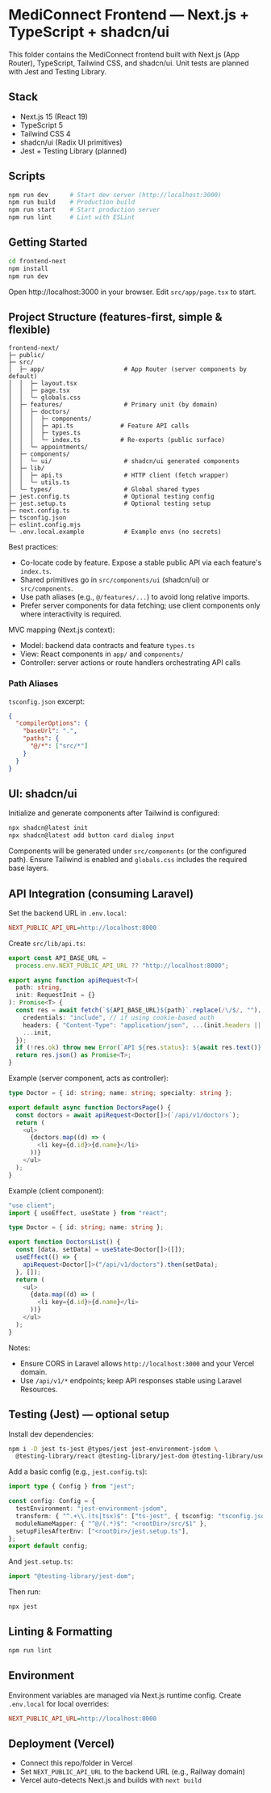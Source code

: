 # MediConnect Frontend — Next.js + TypeScript + shadcn/ui

This folder contains the MediConnect frontend built with Next.js (App Router), TypeScript, Tailwind CSS, and shadcn/ui. Unit tests are planned with Jest and Testing Library.

## Stack

- Next.js 15 (React 19)
- TypeScript 5
- Tailwind CSS 4
- shadcn/ui (Radix UI primitives)
- Jest + Testing Library (planned)

## Scripts

```bash
npm run dev      # Start dev server (http://localhost:3000)
npm run build    # Production build
npm run start    # Start production server
npm run lint     # Lint with ESLint
```

## Getting Started

```bash
cd frontend-next
npm install
npm run dev
```

Open http://localhost:3000 in your browser. Edit `src/app/page.tsx` to start.

## Project Structure (features-first, simple & flexible)

```
frontend-next/
├─ public/
├─ src/
│  ├─ app/                      # App Router (server components by default)
│  │  ├─ layout.tsx
│  │  ├─ page.tsx
│  │  └─ globals.css
│  ├─ features/                 # Primary unit (by domain)
│  │  ├─ doctors/
│  │  │  ├─ components/
│  │  │  ├─ api.ts             # Feature API calls
│  │  │  ├─ types.ts
│  │  │  └─ index.ts           # Re-exports (public surface)
│  │  └─ appointments/
│  ├─ components/
│  │  └─ ui/                    # shadcn/ui generated components
│  ├─ lib/
│  │  ├─ api.ts                 # HTTP client (fetch wrapper)
│  │  └─ utils.ts
│  └─ types/                    # Global shared types
├─ jest.config.ts               # Optional testing config
├─ jest.setup.ts                # Optional testing setup
├─ next.config.ts
├─ tsconfig.json
├─ eslint.config.mjs
└─ .env.local.example           # Example envs (no secrets)
```

Best practices:

- Co-locate code by feature. Expose a stable public API via each feature's `index.ts`.
- Shared primitives go in `src/components/ui` (shadcn/ui) or `src/components`.
- Use path aliases (e.g., `@/features/...`) to avoid long relative imports.
- Prefer server components for data fetching; use client components only where interactivity is required.

MVC mapping (Next.js context):

- Model: backend data contracts and feature `types.ts`
- View: React components in `app/` and `components/`
- Controller: server actions or route handlers orchestrating API calls

### Path Aliases

`tsconfig.json` excerpt:

```json
{
  "compilerOptions": {
    "baseUrl": ".",
    "paths": {
      "@/*": ["src/*"]
    }
  }
}
```

## UI: shadcn/ui

Initialize and generate components after Tailwind is configured:

```bash
npx shadcn@latest init
npx shadcn@latest add button card dialog input
```

Components will be generated under `src/components` (or the configured path). Ensure Tailwind is enabled and `globals.css` includes the required base layers.

## API Integration (consuming Laravel)

Set the backend URL in `.env.local`:

```ini
NEXT_PUBLIC_API_URL=http://localhost:8000
```

Create `src/lib/api.ts`:

```ts
export const API_BASE_URL =
  process.env.NEXT_PUBLIC_API_URL ?? "http://localhost:8000";

export async function apiRequest<T>(
  path: string,
  init: RequestInit = {}
): Promise<T> {
  const res = await fetch(`${API_BASE_URL}${path}`.replace(/\/$/, ""), {
    credentials: "include", // if using cookie-based auth
    headers: { "Content-Type": "application/json", ...(init.headers || {}) },
    ...init,
  });
  if (!res.ok) throw new Error(`API ${res.status}: ${await res.text()}`);
  return res.json() as Promise<T>;
}
```

Example (server component, acts as controller):

```ts
type Doctor = { id: string; name: string; specialty: string };

export default async function DoctorsPage() {
  const doctors = await apiRequest<Doctor[]>(`/api/v1/doctors`);
  return (
    <ul>
      {doctors.map((d) => (
        <li key={d.id}>{d.name}</li>
      ))}
    </ul>
  );
}
```

Example (client component):

```ts
"use client";
import { useEffect, useState } from "react";

type Doctor = { id: string; name: string };

export function DoctorsList() {
  const [data, setData] = useState<Doctor[]>([]);
  useEffect(() => {
    apiRequest<Doctor[]>("/api/v1/doctors").then(setData);
  }, []);
  return (
    <ul>
      {data.map((d) => (
        <li key={d.id}>{d.name}</li>
      ))}
    </ul>
  );
}
```

Notes:

- Ensure CORS in Laravel allows `http://localhost:3000` and your Vercel domain.
- Use `/api/v1/*` endpoints; keep API responses stable using Laravel Resources.

## Testing (Jest) — optional setup

Install dev dependencies:

```bash
npm i -D jest ts-jest @types/jest jest-environment-jsdom \
  @testing-library/react @testing-library/jest-dom @testing-library/user-event
```

Add a basic config (e.g., `jest.config.ts`):

```ts
import type { Config } from "jest";

const config: Config = {
  testEnvironment: "jest-environment-jsdom",
  transform: { "^.+\\.(ts|tsx)$": ["ts-jest", { tsconfig: "tsconfig.json" }] },
  moduleNameMapper: { "^@/(.*)$": "<rootDir>/src/$1" },
  setupFilesAfterEnv: ["<rootDir>/jest.setup.ts"],
};
export default config;
```

And `jest.setup.ts`:

```ts
import "@testing-library/jest-dom";
```

Then run:

```bash
npx jest
```

## Linting & Formatting

```bash
npm run lint
```

## Environment

Environment variables are managed via Next.js runtime config. Create `.env.local` for local overrides:

```ini
NEXT_PUBLIC_API_URL=http://localhost:8000
```

## Deployment (Vercel)

- Connect this repo/folder in Vercel
- Set `NEXT_PUBLIC_API_URL` to the backend URL (e.g., Railway domain)
- Vercel auto-detects Next.js and builds with `next build`

